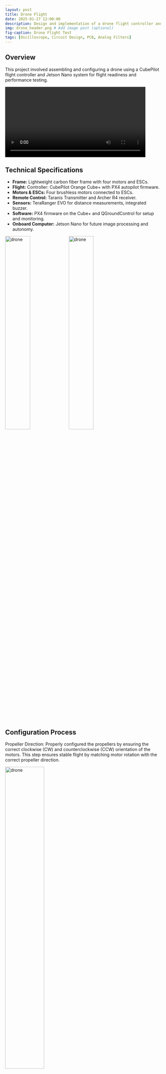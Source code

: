 ```yaml
---
layout: post
title: Drone Flight
date: 2025-01-27 12:00:00
description: Design and implementation of a drone flight controller and sensor fusion for stable and autonomous flight.
img: drone_header.png # Add image post (optional)
fig-caption: Drone Flight Test
tags: [Oscilloscope, Circuit Design, PCB, Analog Filters]
---
```

## Overview
This project involved assembling and configuring a drone using a CubePilot flight controller and Jetson Nano system for flight readiness and performance testing.


<video width="90%" controls>
  <source src="{{site.baseurl}}/assets/img/drone_flighttest1.webm" type="video/webm">
  Your browser does not support the video tag.
</video>


## Technical Specifications
- **Frame:** Lightweight carbon fiber frame with four motors and ESCs.
- **Flight:** Controller: CubePilot Orange Cube+ with PX4 autopilot firmware.
- **Motors & ESCs:** Four brushless motors connected to ESCs.
- **Remote Control:** Taranis Transmitter and Archer R4 receiver.
- **Sensors:** TeraRanger EVO for distance measurements, integrated buzzer.
- **Software:** PX4 firmware on the Cube+ and QGroundControl for setup and monitoring.
- **Onboard Computer:** Jetson Nano for future image processing and autonomy.


<img src="{{site.baseurl}}/assets/img/drone_header.png" alt="drone" style="width:40%;" />
<img src="{{site.baseurl}}/assets/img/drone_closeup.png" alt="drone" style="width:40%;" />


## Configuration Process
Propeller Direction: Properly configured the propellers by ensuring the correct clockwise (CW) and counterclockwise (CCW) orientation of the motors. This step ensures stable flight by matching motor rotation with the correct propeller direction.

<img src="{{site.baseurl}}/assets/img/drone_propellordir.png" alt="drone" style="width:50%;" />


## Project Results
This section highlights the results from assembling and testing the drone.

